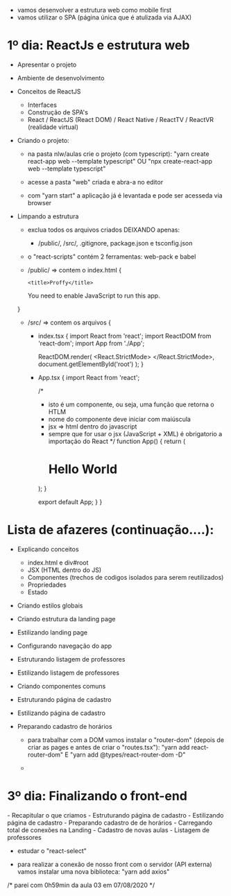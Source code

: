 - vamos desenvolver a estrutura web como mobile first
- vamos utilizar o SPA (página única que é atulizada via AJAX)

<h1>1º dia: ReactJs e estrutura web</h1>

- Apresentar o projeto
- Ambiente de desenvolvimento
- Conceitos de ReactJS
  - Interfaces
  - Construção de SPA's
  - React / ReactJS (React DOM) / React Native / ReactTV / ReactVR (realidade virtual)

- Criando o projeto:
  * na pasta nlw/aulas crie o projeto (com typescript): "yarn create react-app web --template typescript" OU "npx create-react-app web --template typescript"
  
  * acesse a pasta "web" criada e abra-a no editor

  * com "yarn start" a aplicação já é levantada e pode ser acesseda via browser

- Limpando a estrutura
  * exclua todos os arquivos criados DEIXANDO apenas:
    - /public/, /src/, .gitignore, package.json e tsconfig.json 

  * o "react-scripts" contém 2 ferramentas: web-pack e babel

  * /public/ => contem o index.html {
    <!DOCTYPE html>
    <html lang="pt-br">
    <head>
        <meta charset="utf-8" />
        <meta name="viewport" content="width=device-width, initial-scale=1" />
        <meta name="theme-color" content="#000000" />

        <title>Proffy</title>
    </head>
    <body>
        <noscript>You need to enable JavaScript to run this app.</noscript>
        <div id="root"></div>
    </body>
    </html>
  }
  
  * /src/ => contem os arquivos {
      - index.tsx {
        import React from 'react';
        import ReactDOM from 'react-dom';
        import App from './App';

        ReactDOM.render(
            <React.StrictMode>
                <App />
            </React.StrictMode>,
            document.getElementById('root')
        );
      }

      - App.tsx {
        import React from 'react';

        /*
          - isto é um componente, ou seja, uma função que retorna o HTLM
          - nome do componente deve iniciar com maiúscula
          - jsx => html dentro do javascript
          - sempre que for usar o jsx (JavaScript + XML) é obrigatorio a importação do React
        */
        function App() {
          return (
            <div className="App">
              <h1>Hello World</h1>
            </div>
          );
        }

        export default App;
      }
  }

# Lista de afazeres (continuação....):
- Explicando conceitos
  - index.html e div#root
  - JSX (HTML dentro do JS)
  - Componentes (trechos de codigos isolados para serem reutilizados)
  - Propriedades
  - Estado
- Criando estilos globais
- Criando estrutura da landing page
- Estilizando landing page
- Configurando navegação do app
- Estruturando listagem de professores
- Estilizando listagem de professores
- Criando componentes comuns
- Estruturando página de cadastro
- Estilizando página de cadastro
- Preparando cadastro de horários


  * para trabalhar com a DOM vamos instalar o "router-dom" (depois de criar as pages e antes de criar o "routes.tsx"): "yarn add react-router-dom" E "yarn add @types/react-router-dom -D"

  * 

<h1>3º dia: Finalizando o front-end</h1>
  - Recapitular o que criamos
  - Estruturando página de cadastro
  - Estilizando página de cadastro
  - Preparando cadastro de de horários
  - Carregando total de conexões na Landing
  - Cadastro de novas aulas
  - Listagem de professores

  * estudar o "react-select"
  
  * para realizar a conexão de nosso front com o servidor (API externa) vamos instalar uma nova biblioteca: "yarn add axios"


/*
parei com 0h59min da aula 03 em 07/08/2020
*/
